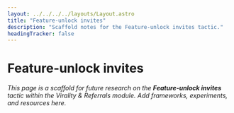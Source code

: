 ```yaml
---
layout: ../../../../layouts/Layout.astro
title: "Feature-unlock invites"
description: "Scaffold notes for the Feature-unlock invites tactic."
headingTracker: false
---
```

# Feature-unlock invites

_This page is a scaffold for future research on the **Feature-unlock invites** tactic within the Virality & Referrals module. Add frameworks, experiments, and resources here._
